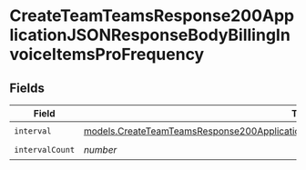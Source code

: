# CreateTeamTeamsResponse200ApplicationJSONResponseBodyBillingInvoiceItemsProFrequency


## Fields

| Field                                                                                                                                                                                          | Type                                                                                                                                                                                           | Required                                                                                                                                                                                       | Description                                                                                                                                                                                    |
| ---------------------------------------------------------------------------------------------------------------------------------------------------------------------------------------------- | ---------------------------------------------------------------------------------------------------------------------------------------------------------------------------------------------- | ---------------------------------------------------------------------------------------------------------------------------------------------------------------------------------------------- | ---------------------------------------------------------------------------------------------------------------------------------------------------------------------------------------------- |
| `interval`                                                                                                                                                                                     | [models.CreateTeamTeamsResponse200ApplicationJSONResponseBodyBillingInvoiceItemsProInterval](../models/createteamteamsresponse200applicationjsonresponsebodybillinginvoiceitemsprointerval.md) | :heavy_check_mark:                                                                                                                                                                             | N/A                                                                                                                                                                                            |
| `intervalCount`                                                                                                                                                                                | *number*                                                                                                                                                                                       | :heavy_check_mark:                                                                                                                                                                             | N/A                                                                                                                                                                                            |